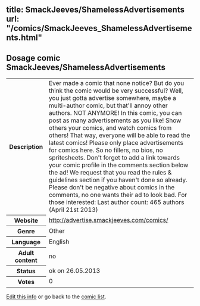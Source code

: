 title: SmackJeeves/ShamelessAdvertisements
url: "/comics/SmackJeeves_ShamelessAdvertisements.html"
---
Dosage comic SmackJeeves/ShamelessAdvertisements
-----------------------------------------

<p id="msg"></p>
<script type="text/javascript">
if (window.location.search === '?edit_info_mail=sent_ok') {
  var elem = document.getElementById("msg");
  elem.innerHTML = 'Edited information sucessfully sent for review, which is usually done daily. Thanks!';
  elem.className = 'ok';
}
</script>
<table class="comicinfo">
<tr>
<th>Description</th><td>Ever made a comic that none notice? But do you think the comic would be very successful? Well, you just gotta advertise somewhere, maybe a multi-author comic, but that'll annoy other authors. NOT ANYMORE! In this comic, you can post as many advertisements as you like! Show others your comics, and watch comics from others! That way, everyone will be able to read the latest comics! Please only place advertisements for comics here. So no fillers, no bios, no spritesheets. Don't forget to add a link towards your comic profile in the comments section below the ad! We request that you read the rules &amp; guidelines section if you haven't done so already. Please don't be negative about comics in the comments, no one wants their ad to look bad. For those interested: Last author count: 465 authors (April 21st 2013)</td>
</tr>
<tr>
<th>Website</th><td><a href="http://advertise.smackjeeves.com/comics/">http://advertise.smackjeeves.com/comics/</a></td>
</tr>
<tr>
<th>Genre</th><td>Other</td>
</tr>
<tr>
<th>Language</th><td>English</td>
</tr>
<tr>
<th>Adult content</th><td>no</td>
</tr>
<tr>
<th>Status</th><td>ok on 26.05.2013</td>
</tr>
<tr>
<th>Votes</th><td>0</td>
</tr>
</table>

[Edit this info](SmackJeeves_ShamelessAdvertisements_edit.html) or go back to the [comic list](../comic-index.html).
